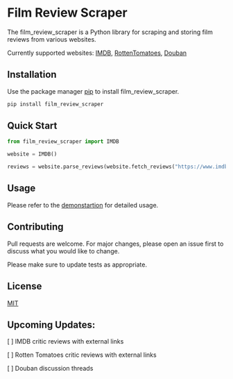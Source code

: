 # Film Review Scraper

The film_review_scraper is a Python library for scraping and storing film reviews from various websites.

Currently supported websites: [IMDB](https://www.imdb.com/), [RottenTomatoes](https://www.rottentomatoes.com/), [Douban](https://movie.douban.com/)

## Installation

Use the package manager [pip](https://pip.pypa.io/en/stable/) to install film_review_scraper.

```bash
pip install film_review_scraper
```

## Quick Start

```python
from film_review_scraper import IMDB

website = IMDB()

reviews = website.parse_reviews(website.fetch_reviews("https://www.imdb.com/title/tt0780504/reviews?ref_=tt_urv"))
```

## Usage

Please refer to the [demonstartion](./demonstration.ipynb) for detailed usage.

## Contributing

Pull requests are welcome. For major changes, please open an issue first
to discuss what you would like to change.

Please make sure to update tests as appropriate.

## License

[MIT](https://choosealicense.com/licenses/mit/)

## Upcoming Updates:
[ ] IMDB critic reviews with external links

[ ] Rotten Tomatoes critic reviews with external links

[ ] Douban discussion threads
